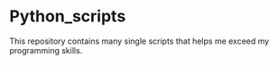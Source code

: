 # Python_scripts

This repository contains many single scripts that helps me exceed my programming skills.
